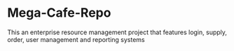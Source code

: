# Mega-Cafe-Repo
This an enterprise resource management project that features login, supply, order, user management and reporting systems

